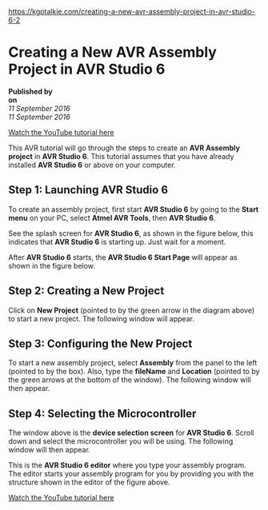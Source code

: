 https://kgptalkie.com/creating-a-new-avr-assembly-project-in-avr-studio-6-2

# Creating a New AVR Assembly Project in AVR Studio 6

**Published by**  
**on**  
*11 September 2016*  
*11 September 2016*  

[Watch the YouTube tutorial here](https://www.youtube.com/watch?v=_kChddN76S8)

This AVR tutorial will go through the steps to create an **AVR Assembly project** in **AVR Studio 6**. This tutorial assumes that you have already installed **AVR Studio 6** or above on your computer.

## Step 1: Launching AVR Studio 6

To create an assembly project, first start **AVR Studio 6** by going to the **Start menu** on your PC, select **Atmel AVR Tools**, then **AVR Studio 6**. 

See the splash screen for **AVR Studio 6**, as shown in the figure below, this indicates that **AVR Studio 6** is starting up. Just wait for a moment.

After **AVR Studio 6** starts, the **AVR Studio 6 Start Page** will appear as shown in the figure below.

## Step 2: Creating a New Project

Click on **New Project** (pointed to by the green arrow in the diagram above) to start a new project. The following window will appear.

## Step 3: Configuring the New Project

To start a new assembly project, select **Assembly** from the panel to the left (pointed to by the box). Also, type the **fileName** and **Location** (pointed to by the green arrows at the bottom of the window). The following window will then appear.

## Step 4: Selecting the Microcontroller

The window above is the **device selection screen** for **AVR Studio 6**. Scroll down and select the microcontroller you will be using. The following window will then appear.

This is the **AVR Studio 6 editor** where you type your assembly program. The editor starts your assembly program for you by providing you with the structure shown in the editor of the figure above.

[Watch the YouTube tutorial here](https://www.youtube.com/watch?v=_kChddN76S8)